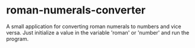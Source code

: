 # roman-numerals-converter

A small application for converting roman numerals to numbers and vice versa.
Just initialize a value in the variable 'roman' or 'number' and run the program.